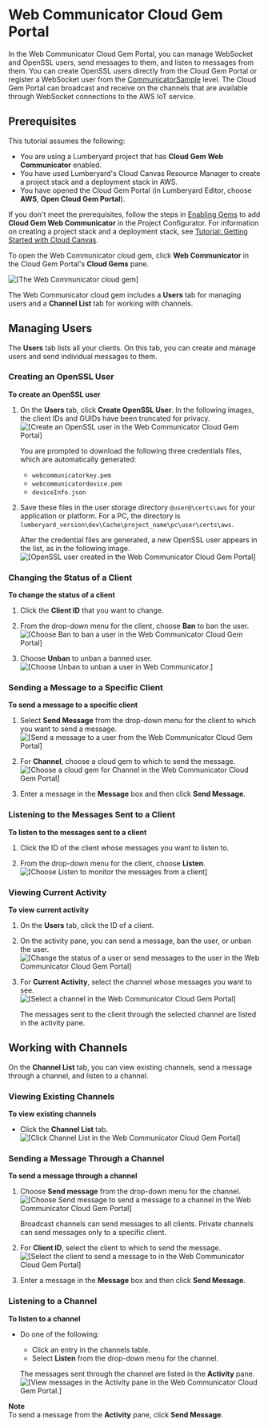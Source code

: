 # Web Communicator Cloud Gem Portal<a name="cloud-canvas-cloud-gem-web-communicator-cgp"></a>

In the Web Communicator Cloud Gem Portal, you can manage WebSocket and OpenSSL users, send messages to them, and listen to messages from them\. You can create OpenSSL users directly from the Cloud Gem Portal or register a WebSocket user from the [CommunicatorSample](cloud-canvas-cloud-gem-web-communicator-sample-level.md) level\. The Cloud Gem Portal can broadcast and receive on the channels that are available through WebSocket connections to the AWS IoT service\.

## Prerequisites<a name="cloud-canvas-cloud-gem-web-communicator-cgp-prerequisites"></a>

This tutorial assumes the following:
+ You are using a Lumberyard project that has **Cloud Gem Web Communicator** enabled\.
+ You have used Lumberyard's Cloud Canvas Resource Manager to create a project stack and a deployment stack in AWS\.
+ You have opened the Cloud Gem Portal \(in Lumberyard Editor, choose **AWS**, **Open Cloud Gem Portal**\)\.

If you don't meet the prerequisites, follow the steps in [Enabling Gems](gems-system-using-project-configurator.md) to add **Cloud Gem Web Communicator** in the Project Configurator\. For information on creating a project stack and a deployment stack, see [Tutorial: Getting Started with Cloud Canvas](cloud-canvas-tutorial.md)\.

To open the Web Communicator cloud gem, click **Web Communicator** in the Cloud Gem Portal's **Cloud Gems** pane\.

![\[The Web Communicator cloud gem\]](http://docs.aws.amazon.com/lumberyard/latest/userguide/images/cloud-canvas-cloud-gem-web-communicator-cgp-1.png)

The Web Communicator cloud gem includes a **Users** tab for managing users and a **Channel List** tab for working with channels\.

## Managing Users<a name="cloud-canvas-cloud-gem-web-communicator-cgp-managing-users"></a>

The **Users** tab lists all your clients\. On this tab, you can create and manage users and send individual messages to them\.

### Creating an OpenSSL User<a name="cloud-canvas-cloud-gem-web-communicator-cgp-managing-users-create"></a>

**To create an OpenSSL user**

1. On the **Users** tab, click **Create OpenSSL User**\. In the following images, the client IDs and GUIDs have been truncated for privacy\.  
![\[Create an OpenSSL user in the Web Communicator Cloud Gem Portal\]](http://docs.aws.amazon.com/lumberyard/latest/userguide/images/cloud-canvas-cloud-gem-web-communicator-cgp-2.png)

   You are prompted to download the following three credentials files, which are automatically generated:
   + `webcommunicatorkey.pem`
   + `webcommunicatordevice.pem`
   + `deviceInfo.json`

1. Save these files in the user storage directory `@user@\certs\aws` for your application or platform\. For a PC, the directory is `lumberyard_version\dev\Cache\project_name\pc\user\certs\aws`\.

   After the credential files are generated, a new OpenSSL user appears in the list, as in the following image\.   
![\[OpenSSL user created in the Web Communicator Cloud Gem Portal\]](http://docs.aws.amazon.com/lumberyard/latest/userguide/images/cloud-canvas-cloud-gem-web-communicator-cgp-3.png)

### Changing the Status of a Client<a name="cloud-canvas-cloud-gem-web-communicator-cgp-managing-users-change-status"></a>

**To change the status of a client**

1. Click the **Client ID** that you want to change\.

1. From the drop\-down menu for the client, choose **Ban** to ban the user\.  
![\[Choose Ban to ban a user in the Web Communicator Cloud Gem Portal\]](http://docs.aws.amazon.com/lumberyard/latest/userguide/images/cloud-canvas-cloud-gem-web-communicator-cgp-4.png)

1. Choose **Unban** to unban a banned user\.  
![\[Choose Unban to unban a user in Web Communicator.\]](http://docs.aws.amazon.com/lumberyard/latest/userguide/images/cloud-canvas-cloud-gem-web-communicator-cgp-5.png)

### Sending a Message to a Specific Client<a name="cloud-canvas-cloud-gem-web-communicator-cgp-managing-users-send-message"></a>

**To send a message to a specific client**

1. Select **Send Message** from the drop\-down menu for the client to which you want to send a message\.  
![\[Send a message to a user from the Web Communicator Cloud Gem Portal\]](http://docs.aws.amazon.com/lumberyard/latest/userguide/images/cloud-canvas-cloud-gem-web-communicator-cgp-5a.png)

1. For **Channel**, choose a cloud gem to which to send the message\.  
![\[Choose a cloud gem for Channel in the Web Communicator Cloud Gem Portal\]](http://docs.aws.amazon.com/lumberyard/latest/userguide/images/cloud-canvas-cloud-gem-web-communicator-cgp-6.png)

1. Enter a message in the **Message** box and then click **Send Message**\.

### Listening to the Messages Sent to a Client<a name="cloud-canvas-cloud-gem-web-communicator-cgp-managing-users-listen"></a>

**To listen to the messages sent to a client**

1. Click the ID of the client whose messages you want to listen to\.

1. From the drop\-down menu for the client, choose **Listen**\.  
![\[Choose Listen to monitor the messages from a client\]](http://docs.aws.amazon.com/lumberyard/latest/userguide/images/cloud-canvas-cloud-gem-web-communicator-cgp-7.png)

### Viewing Current Activity<a name="cloud-canvas-cloud-gem-web-communicator-cgp-managing-users-view-activity"></a>

**To view current activity**

1. On the **Users** tab, click the ID of a client\.

1. On the activity pane, you can send a message, ban the user, or unban the user\.  
![\[Change the status of a user or send messages to the user in the Web Communicator Cloud Gem Portal\]](http://docs.aws.amazon.com/lumberyard/latest/userguide/images/cloud-canvas-cloud-gem-web-communicator-cgp-7a.png)

1. For **Current Activity**, select the channel whose messages you want to see\.  
![\[Select a channel in the Web Communicator Cloud Gem Portal\]](http://docs.aws.amazon.com/lumberyard/latest/userguide/images/cloud-canvas-cloud-gem-web-communicator-cgp-7b.png)

   The messages sent to the client through the selected channel are listed in the activity pane\.

## Working with Channels<a name="cloud-canvas-cloud-gem-web-communicator-cgp-working-with-channels"></a>

On the **Channel List** tab, you can view existing channels, send a message through a channel, and listen to a channel\.

### Viewing Existing Channels<a name="cloud-canvas-cloud-gem-web-communicator-cgp-working-with-channels-view"></a>

**To view existing channels**
+ Click the **Channel List** tab\.  
![\[Click Channel List in the Web Communicator Cloud Gem Portal\]](http://docs.aws.amazon.com/lumberyard/latest/userguide/images/cloud-canvas-cloud-gem-web-communicator-cgp-8.png)

### Sending a Message Through a Channel<a name="cloud-canvas-cloud-gem-web-communicator-cgp-working-with-channels-send-message"></a>

**To send a message through a channel**

1. Choose **Send message** from the drop\-down menu for the channel\.  
![\[Choose Send message to send a message to a channel in the Web Communicator Cloud Gem Portal\]](http://docs.aws.amazon.com/lumberyard/latest/userguide/images/cloud-canvas-cloud-gem-web-communicator-cgp-9.png)

   Broadcast channels can send messages to all clients\. Private channels can send messages only to a specific client\.

1. For **Client ID**, select the client to which to send the message\.  
![\[Select the client to send a message to in the Web Communicator Cloud Gem Portal\]](http://docs.aws.amazon.com/lumberyard/latest/userguide/images/cloud-canvas-cloud-gem-web-communicator-cgp-10.png)

1. Enter a message in the **Message** box and then click **Send Message**\.

### Listening to a Channel<a name="cloud-canvas-cloud-gem-web-communicator-cgp-working-with-channels-listening"></a>

**To listen to a channel**
+ Do one of the following:
  + Click an entry in the channels table\.
  + Select **Listen** from the drop\-down menu for the channel\.

  The messages sent through the channel are listed in the **Activity** pane\.  
![\[View messages in the Activity pane in the Web Communicator Cloud Gem Portal.\]](http://docs.aws.amazon.com/lumberyard/latest/userguide/images/cloud-canvas-cloud-gem-web-communicator-cgp-11.png)

**Note**  
To send a message from the **Activity** pane, click **Send Message**\.